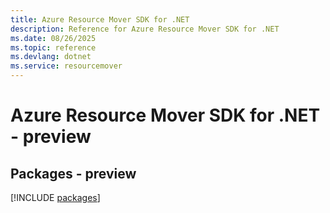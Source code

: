 ```yaml
---
title: Azure Resource Mover SDK for .NET
description: Reference for Azure Resource Mover SDK for .NET
ms.date: 08/26/2025
ms.topic: reference
ms.devlang: dotnet
ms.service: resourcemover
---
```

# Azure Resource Mover SDK for .NET - preview
## Packages - preview
[!INCLUDE [packages](resource-mover-index.md)]